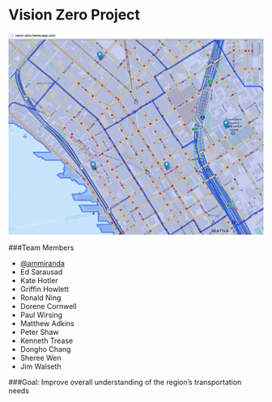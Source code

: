 Vision Zero Project
===

![Screenshot](VisionZeroStreetScore.png)

###Team Members

* [@ammiranda](http://github.com/ammiranda)
* Ed Sarausad
* Kate Hotler
* Griffin Howlett
* Ronald Ning
* Dorene Cornwell
* Paul Wirsing
* Matthew Adkins
* Peter Shaw
* Kenneth Trease
* Dongho Chang
* Sheree Wen
* Jim Walseth

###Goal: Improve overall understanding of the region’s transportation needs
